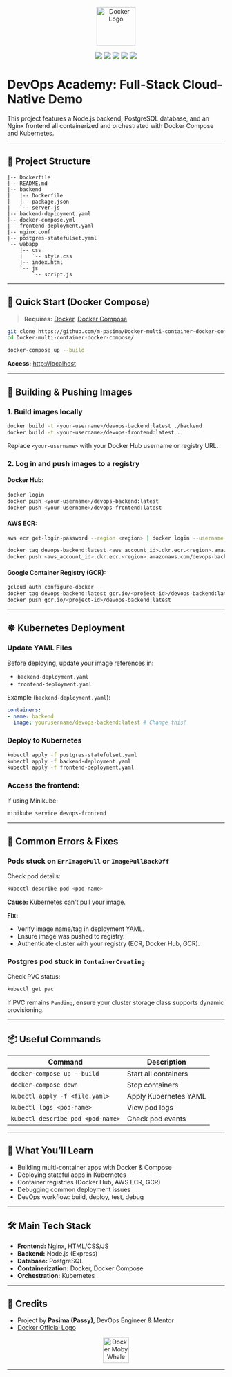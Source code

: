 <p align="center">
  <img src="https://www.docker.com/wp-content/uploads/2022/03/vertical-logo-monochromatic.png" alt="Docker Logo" height="90">
</p>

<p align="center">
  <img src="https://img.shields.io/badge/Docker-Containerized-blue?logo=docker&logoColor=white"/>
  <img src="https://img.shields.io/badge/Kubernetes-Ready-blueviolet?logo=kubernetes"/>
  <img src="https://img.shields.io/badge/PostgreSQL-Persistent-brightgreen?logo=postgresql"/>
  <img src="https://img.shields.io/badge/Node.js-Backend-lightgrey?logo=node.js"/>
  <img src="https://img.shields.io/badge/Nginx-Frontend-009900?logo=nginx"/>
</p>

# DevOps Academy: Full-Stack Cloud-Native Demo

This project features a Node.js backend, PostgreSQL database, and an Nginx frontend all containerized and orchestrated with Docker Compose and Kubernetes.

---

## 📂 Project Structure

```
|-- Dockerfile
|-- README.md
|-- backend
|   |-- Dockerfile
|   |-- package.json
|   `-- server.js
|-- backend-deployment.yaml
|-- docker-compose.yml
|-- frontend-deployment.yaml
|-- nginx.conf
|-- postgres-statefulset.yaml
`-- webapp
    |-- css
    |   `-- style.css
    |-- index.html
    `-- js
        `-- script.js
```

---

## 🚀 Quick Start (Docker Compose)

> **Requires:** [Docker](https://www.docker.com/get-started), [Docker Compose](https://docs.docker.com/compose/install/)

```bash
git clone https://github.com/m-pasima/Docker-multi-container-docker-compose.git
cd Docker-multi-container-docker-compose/

docker-compose up --build
```

**Access:** [http://localhost](http://localhost)

---

## 🐳 Building & Pushing Images

### 1. Build images locally

```bash
docker build -t <your-username>/devops-backend:latest ./backend
docker build -t <your-username>/devops-frontend:latest .
```

Replace `<your-username>` with your Docker Hub username or registry URL.

### 2. Log in and push images to a registry

#### Docker Hub:

```bash
docker login
docker push <your-username>/devops-backend:latest
docker push <your-username>/devops-frontend:latest
```

#### AWS ECR:

```bash
aws ecr get-login-password --region <region> | docker login --username AWS --password-stdin <aws_account_id>.dkr.ecr.<region>.amazonaws.com

docker tag devops-backend:latest <aws_account_id>.dkr.ecr.<region>.amazonaws.com/devops-backend:latest
docker push <aws_account_id>.dkr.ecr.<region>.amazonaws.com/devops-backend:latest
```

#### Google Container Registry (GCR):

```bash
gcloud auth configure-docker
docker tag devops-backend:latest gcr.io/<project-id>/devops-backend:latest
docker push gcr.io/<project-id>/devops-backend:latest
```

---

## ☸️ Kubernetes Deployment

### Update YAML Files

Before deploying, update your image references in:

* `backend-deployment.yaml`
* `frontend-deployment.yaml`

Example (`backend-deployment.yaml`):

```yaml
containers:
- name: backend
  image: yourusername/devops-backend:latest # Change this!
```

### Deploy to Kubernetes

```bash
kubectl apply -f postgres-statefulset.yaml
kubectl apply -f backend-deployment.yaml
kubectl apply -f frontend-deployment.yaml
```

### Access the frontend:

If using Minikube:

```bash
minikube service devops-frontend
```

---

## 🚨 Common Errors & Fixes

### Pods stuck on `ErrImagePull` or `ImagePullBackOff`

Check pod details:

```bash
kubectl describe pod <pod-name>
```

**Cause:** Kubernetes can't pull your image.

**Fix:**

* Verify image name/tag in deployment YAML.
* Ensure image was pushed to registry.
* Authenticate cluster with your registry (ECR, Docker Hub, GCR).

### Postgres pod stuck in `ContainerCreating`

Check PVC status:

```bash
kubectl get pvc
```

If PVC remains `Pending`, ensure your cluster storage class supports dynamic provisioning.

---

## 📦 Useful Commands

| Command                           | Description           |
| --------------------------------- | --------------------- |
| `docker-compose up --build`       | Start all containers  |
| `docker-compose down`             | Stop containers       |
| `kubectl apply -f <file.yaml>`    | Apply Kubernetes YAML |
| `kubectl logs <pod-name>`         | View pod logs         |
| `kubectl describe pod <pod-name>` | Check pod events      |

---

## 📖 What You’ll Learn

* Building multi-container apps with Docker & Compose
* Deploying stateful apps in Kubernetes
* Container registries (Docker Hub, AWS ECR, GCR)
* Debugging common deployment issues
* DevOps workflow: build, deploy, test, debug

---

## 🛠️ Main Tech Stack

* **Frontend:** Nginx, HTML/CSS/JS
* **Backend:** Node.js (Express)
* **Database:** PostgreSQL
* **Containerization:** Docker, Docker Compose
* **Orchestration:** Kubernetes

---

## 🙌 Credits


* Project by  **Pasima (Passy)**, DevOps Engineer & Mentor
* [Docker Official Logo](https://www.docker.com/company/newsroom/media-resources/)

<p align="center">
  <img src="https://www.docker.com/wp-content/uploads/2022/03/Moby-logo.png" alt="Docker Moby Whale" height="60">
</p>

---


